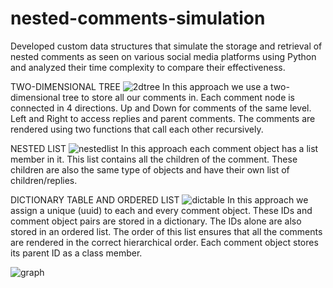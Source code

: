# nested-comments-simulation
Developed custom data structures that simulate the storage and retrieval of nested comments as seen on various social media platforms using Python and analyzed their time complexity to compare their effectiveness. 

TWO-DIMENSIONAL TREE
![2dtree](https://user-images.githubusercontent.com/87352664/190664412-a70b6bd1-0e21-4859-9638-3199dc8dac7c.jpg)
In this approach we use a two-dimensional tree to store all our comments in. Each comment node is connected in 4 directions. Up and Down for comments of the same level. Left and Right to access replies and parent comments. The comments are rendered using two functions that call each other recursively.

NESTED LIST
![nestedlist](https://user-images.githubusercontent.com/87352664/190664719-ead15c2b-ed25-4082-aa52-84b3a3131f1e.jpg)
In this approach each comment object has a list member in it. This list contains all the children of the comment. These children are also the same type of objects and have their own list of children/replies.

DICTIONARY TABLE AND ORDERED LIST
![dictable](https://user-images.githubusercontent.com/87352664/190664845-3635d4ee-ebb8-4b0f-8c47-7a09a89365ff.jpg)
In this approach we assign a unique (uuid) to each and every comment object. These IDs and comment object pairs are stored in a dictionary. The IDs alone are also stored in an ordered list. The order of this list ensures that all the comments are rendered in the correct hierarchical order. Each comment object stores its parent ID as a class member.

![graph](https://user-images.githubusercontent.com/87352664/190663704-95c9f101-6fcf-472e-b78f-91cf3d0f17bf.png)
